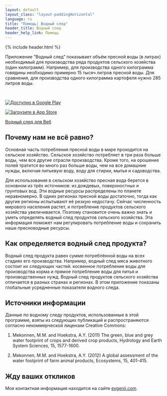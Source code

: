 ```yaml
---
layout: default
layout_class: "layout-paddingHorizontal"
language: ru
title: "Помощь| Водный след"
header_title: Водный след
header_help_link: Помощь
---
```


{% include header.html %}


Приложение ”Водный след” показывает объём пресной воды (в литрах) необходимый для производства ряда продуктов сельского хозяйства (один килограмм). Например, для производства одного килограмма говядины необходимо примерно 15 тысяч литров пресной воды. Для сравнения, для производства одного килограмма картофеля нужно 285 литров воды.

<br>

<div class='isTextCentered'>
  <p>
    <a href='https://play.google.com/store/apps/details?id=com.evgenii.waterfootprint' title='Доступно в Google Play'><img src='{{ "image/logos/ru/google_play_badge.png" | prepend: site.subpath_url }}' alt='Доступно в Google Play' class='isMax200PxWide'></a>
  </p>

  <p>
    <a href='https://itunes.apple.com/ru/app/water-footprint/id1044041294' title='Загрузите в App Store'><img src='{{ "image/logos/ru/appstore_badge.png" | prepend: site.subpath_url }}' alt='Загрузите в App Store' class='isMax200PxWide'></a>
  </p>

  <p>
    <a href='http://evgenii.com/water-footprint/ru/'>Водный след для Веб</a>
  </p>
</div>


Почему нам не всё равно?
-----------

Основная часть потребления пресной воды в мире проходится на сельское хозяйство. Сельское хозяйство потребляет в три раза больше воды, чем все другие отрасли производства. Кроме того, на орошение полей тратится во много раз больше воды, чем на все домашние нужды, включая питьевую воду, воду для стирки, мытья и садоводства.

Для использования в сельском хозяйство пресная вода берется в основном из трёх источников: из дождевых, поверхностных и грунтовых вод. Эти водные ресурсы распределены по планете неравномерно. В одних регионах пресной воды достаточно, тогда как другие регионы испытывают её резкую недостачу. Сейчас численность мирового населения растет, и потребление продуктов сельского хозяйства увеличивается. Поэтому становится очень важно знать и уметь определять водный след продуктов сельского хозяйства. Эта информация поможет нам регулировать потребление воды и сохранить наши пресноводные ресурсы.


Как определяется водный след продукта?
-----------

Водный след продукта равен сумме потреблённой воды на всех стадиях его производства. Например, водный след мяса животного состоит их следующих частей: косвенное потребление воды для производства корма и прямое потребление воды для питья и производственных нужд. Водный след продуктов сельского хозяйства отличается в разных странах и регионах. В этом приложение показаны глобальные усредненные показатели водного следа.


Источники информации
-----------

Данные по водному следу продуктов, использованные в этой программе, взяты из следующих публикаций и распространяются согласно некоммерческой лицензии Creative Commons:

1) Mekonnen, M.M. and Hoekstra, A.Y. (2011) The green, blue and grey water footprint of crops and derived crop products, Hydrology and Earth System Sciences, 15, 1577-1600.

2) Mekonnen, M.M. and Hoekstra, A.Y. (2012) A global assessment of the water footprint of farm animal products, Ecosystems, 15, 401-415.


Жду ваших откликов
-----------

Моя контактная информация находится на сайте [evgenii.com](http://evgenii.com).
